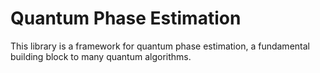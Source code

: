 # Quantum Phase Estimation

This library is a framework for quantum phase estimation, a fundamental building block to many quantum algorithms.
